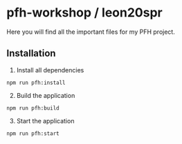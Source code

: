 # pfh-workshop / leon20spr

Here you will find all the important files for my PFH project.

## Installation

1. Install all dependencies

```
npm run pfh:install
```

2. Build the application

```
npm run pfh:build
```

3. Start the application

```
npm run pfh:start
```